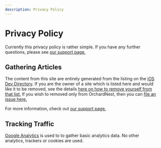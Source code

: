 ```yaml
---
description: Privacy Policy
---
```


#  Privacy Policy

Currently this privacy policy is rather simple. If you have any further questions, please see [our support page.](/support)

## Gathering Articles

The content from this site are entirely generated from the listing on the [iOS Dev Directory](https://iosdevdirectory.com/). If you are the owner of a site which is listed here and would like it to be removed, see the details [here on how to remove yourself from that list.](https://iosdevdirectory.com/privacy/) If you wish to removed only from OrchardNest, then you can [file an issue here.](https://github.com/brightdigit/OrchardNest/issues/new?labels=remove-site)

For more information, check out [our support page.](/support)

## Tracking Traffic

[Google Analytics](https://analytics.google.com/analytics/web/) is used to to gather basic analytics data. No other analytics, trackers or cookies are used.
